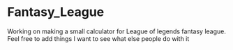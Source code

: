 Fantasy_League
==============

Working on making a small calculator for League of legends fantasy league.
Feel free to add things I want to see what else people do with it
